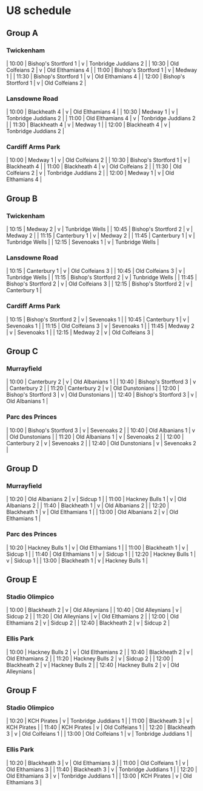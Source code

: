 # U8 schedule

## Group A

### Twickenham

| 10:00 | Bishop's Stortford 1 | v | Tonbridge Juddians 2 |
| 10:30 | Old Colfeians 2 | v | Old Elthamians 4 |
| 11:00 | Bishop's Stortford 1 | v | Medway 1 |
| 11:30 | Bishop's Stortford 1 | v | Old Elthamians 4 |
| 12:00 | Bishop's Stortford 1 | v | Old Colfeians 2 |

### Lansdowne Road

| 10:00 | Blackheath 4 | v | Old Elthamians 4 |
| 10:30 | Medway 1 | v | Tonbridge Juddians 2 |
| 11:00 | Old Elthamians 4 | v | Tonbridge Juddians 2 |
| 11:30 | Blackheath 4 | v | Medway 1 |
| 12:00 | Blackheath 4 | v | Tonbridge Juddians 2 |

### Cardiff Arms Park

| 10:00 | Medway 1 | v | Old Colfeians 2 |
| 10:30 | Bishop's Stortford 1 | v | Blackheath 4 |
| 11:00 | Blackheath 4 | v | Old Colfeians 2 |
| 11:30 | Old Colfeians 2 | v | Tonbridge Juddians 2 |
| 12:00 | Medway 1 | v | Old Elthamians 4 |

## Group B

### Twickenham

| 10:15 | Medway 2 | v | Tunbridge Wells |
| 10:45 | Bishop's Stortford 2 | v | Medway 2 |
| 11:15 | Canterbury 1 | v | Medway 2 |
| 11:45 | Canterbury 1 | v | Tunbridge Wells |
| 12:15 | Sevenoaks 1 | v | Tunbridge Wells |

### Lansdowne Road

| 10:15 | Canterbury 1 | v | Old Colfeians 3 |
| 10:45 | Old Colfeians 3 | v | Tunbridge Wells |
| 11:15 | Bishop's Stortford 2 | v | Tunbridge Wells |
| 11:45 | Bishop's Stortford 2 | v | Old Colfeians 3 |
| 12:15 | Bishop's Stortford 2 | v | Canterbury 1 |

### Cardiff Arms Park

| 10:15 | Bishop's Stortford 2 | v | Sevenoaks 1 |
| 10:45 | Canterbury 1 | v | Sevenoaks 1 |
| 11:15 | Old Colfeians 3 | v | Sevenoaks 1 |
| 11:45 | Medway 2 | v | Sevenoaks 1 |
| 12:15 | Medway 2 | v | Old Colfeians 3 |

## Group C

### Murrayfield

| 10:00 | Canterbury 2 | v | Old Albanians 1 |
| 10:40 | Bishop's Stortford 3 | v | Canterbury 2 |
| 11:20 | Canterbury 2 | v | Old Dunstonians |
| 12:00 | Bishop's Stortford 3 | v | Old Dunstonians |
| 12:40 | Bishop's Stortford 3 | v | Old Albanians 1 |

### Parc des Princes

| 10:00 | Bishop's Stortford 3 | v | Sevenoaks 2 |
| 10:40 | Old Albanians 1 | v | Old Dunstonians |
| 11:20 | Old Albanians 1 | v | Sevenoaks 2 |
| 12:00 | Canterbury 2 | v | Sevenoaks 2 |
| 12:40 | Old Dunstonians | v | Sevenoaks 2 |

## Group D

### Murrayfield

| 10:20 | Old Albanians 2 | v | Sidcup 1 |
| 11:00 | Hackney Bulls 1 | v | Old Albanians 2 |
| 11:40 | Blackheath 1 | v | Old Albanians 2 |
| 12:20 | Blackheath 1 | v | Old Elthamians 1 |
| 13:00 | Old Albanians 2 | v | Old Elthamians 1 |

### Parc des Princes

| 10:20 | Hackney Bulls 1 | v | Old Elthamians 1 |
| 11:00 | Blackheath 1 | v | Sidcup 1 |
| 11:40 | Old Elthamians 1 | v | Sidcup 1 |
| 12:20 | Hackney Bulls 1 | v | Sidcup 1 |
| 13:00 | Blackheath 1 | v | Hackney Bulls 1 |

## Group E

### Stadio Olimpico

| 10:00 | Blackheath 2 | v | Old Alleynians |
| 10:40 | Old Alleynians | v | Sidcup 2 |
| 11:20 | Old Alleynians | v | Old Elthamians 2 |
| 12:00 | Old Elthamians 2 | v | Sidcup 2 |
| 12:40 | Blackheath 2 | v | Sidcup 2 |

### Ellis Park

| 10:00 | Hackney Bulls 2 | v | Old Elthamians 2 |
| 10:40 | Blackheath 2 | v | Old Elthamians 2 |
| 11:20 | Hackney Bulls 2 | v | Sidcup 2 |
| 12:00 | Blackheath 2 | v | Hackney Bulls 2 |
| 12:40 | Hackney Bulls 2 | v | Old Alleynians |

## Group F

### Stadio Olimpico

| 10:20 | KCH Pirates | v | Tonbridge Juddians 1 |
| 11:00 | Blackheath 3 | v | KCH Pirates |
| 11:40 | KCH Pirates | v | Old Colfeians 1 |
| 12:20 | Blackheath 3 | v | Old Colfeians 1 |
| 13:00 | Old Colfeians 1 | v | Tonbridge Juddians 1 |

### Ellis Park

| 10:20 | Blackheath 3 | v | Old Elthamians 3 |
| 11:00 | Old Colfeians 1 | v | Old Elthamians 3 |
| 11:40 | Blackheath 3 | v | Tonbridge Juddians 1 |
| 12:20 | Old Elthamians 3 | v | Tonbridge Juddians 1 |
| 13:00 | KCH Pirates | v | Old Elthamians 3 |

